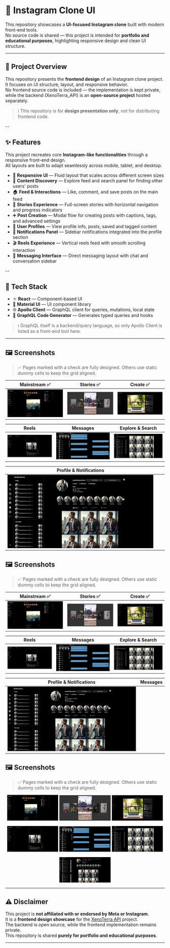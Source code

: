 # 📱 Instagram Clone UI

This repository showcases a **UI-focused Instagram clone** built with modern front-end tools.  
No source code is shared — this project is intended for **portfolio and educational purposes**, highlighting responsive design and clean UI structure.

---

## 📌 Project Overview

This repository presents the **frontend design** of an Instagram clone project.  
It focuses on UI structure, layout, and responsive behavior.  
No frontend source code is included — the implementation is kept private, while the backend (XenoTerra_API) is an **open-source project** hosted separately.

> ℹ️ This repository is for **design presentation only**, not for distributing frontend code.

--

## ✨ Features

This project recreates core **Instagram-like functionalities** through a responsive front-end design.  
All layouts are built to adapt seamlessly across mobile, tablet, and desktop.

- 📱 **Responsive UI** — Fluid layout that scales across different screen sizes  
- 🧭 **Content Discovery** — Explore feed and search panel for finding other users' posts  
- 🏠 **Feed & Interactions** — Like, comment, and save posts on the main feed  
- 📖 **Stories Experience** — Full-screen stories with horizontal navigation and progress indicators  
- ➕ **Post Creation** — Modal flow for creating posts with captions, tags, and advanced settings  
- 👤 **User Profiles** — View profile info, posts, saved and tagged content  
- 🔔 **Notifications Panel** — Sidebar notifications integrated into the profile section  
- 🎬 **Reels Experience** — Vertical reels feed with smooth scrolling interaction  
- 💬 **Messaging Interface** — Direct messaging layout with chat and conversation sidebar

--

## 🧰 Tech Stack

- ⚛️ **React** — Component-based UI  
- 🎨 **Material UI** — UI component library  
- 🌐 **Apollo Client** — GraphQL client for queries, mutations, local state  
- 🧾 **GraphQL Code Generator** — Generates typed queries and hooks

> ℹ️ GraphQL itself is a backend/query language, so only Apollo Client is listed as a front-end tool here.

---

## 🖼️ Screenshots

> ✅ Pages marked with a check are fully designed. Others use static dummy cells to keep the grid aligned.

| Mainstream ✅ | Stories ✅ | Create ✅ |
|-------------|-----------|-----------|
| <img src="./public/screenshots/mainstream.png" width="100%" /> | <img src="./public/screenshots/stories.png" width="100%" /> | <img src="./public/screenshots/create.png" width="100%" /> |

| Reels | Messages | Explore & Search |
|-------|----------|------------------|
| <img src="./public/screenshots/reels.png" width="100%" /> | <img src="./public/screenshots/messages.png" width="100%" /> | <img src="./public/screenshots/explore-search.png" width="100%" /> |

| Profile & Notifications |  |  |
|--------------------------|--|--|
| <img src="./public/screenshots/profile-notifications.png" width="100%" /> | <img src="data:image/png;base64,iVBORw0KGgoAAAANSUhEUgAAAAEAAAABCAYAAAAfFcSJAAAADUlEQVQIW2NkYGBgAAAABAABJzQnCgAAAABJRU5ErkJggg==" width="100%" /> | <img src="data:image/png;base64,iVBORw0KGgoAAAANSUhEUgAAAAEAAAABCAYAAAAfFcSJAAAADUlEQVQIW2NkYGBgAAAABAABJzQnCgAAAABJRU5ErkJggg==" width="100%" /> |


## 🖼️ Screenshots

> ✅ Pages marked with a check are fully designed. Others use static dummy cells to keep the grid aligned.

| Mainstream ✅ | Stories ✅ | Create ✅ |
|-------------|-----------|-----------|
| <img src="./public/screenshots/mainstream.png" width="100%" /> | <img src="./public/screenshots/stories.png" width="100%" /> | <img src="./public/screenshots/create.png" width="100%" /> |

| Reels | Messages | Explore & Search |
|-------|----------|------------------|
| <img src="./public/screenshots/reels.png" width="100%" /> | <img src="./public/screenshots/messages.png" width="100%" /> | <img src="./public/screenshots/explore-search.png" width="100%" /> |

| Profile & Notifications | Messages |
|--------------------------|----------|
| <img src="./public/screenshots/profile-notifications.png" width="100%" /> |


## 🖼️ Screenshots

> ✅ Pages marked with a check are fully designed. Others use static dummy cells to keep the grid aligned.

<p align="center">
  <img src="./public/screenshots/mainstream.png" width="32%">
  <img src="./public/screenshots/stories.png" width="32%">
  <img src="./public/screenshots/create.png" width="32%">
</p>

<p align="center">
  <img src="./public/screenshots/reels.png" width="32%">
  <img src="./public/screenshots/messages.png" width="32%">
  <img src="./public/screenshots/explore-search.png" width="32%">
</p>

<p align="center">
  <img src="./public/screenshots/profile-notifications.png" width="32%">
</p>

---

## ⚠️ Disclaimer

This project is **not affiliated with or endorsed by Meta or Instagram**.  
It is a **frontend design showcase** for the [XenoTerra API](https://github.com/Hereetria/XenoTerra_API) project.  
The backend is open source, while the frontend implementation remains private.  
This repository is shared **purely for portfolio and educational purposes**.

---

